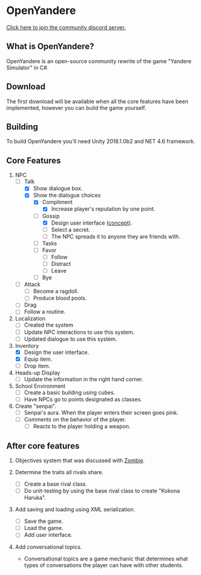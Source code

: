 # OpenYandere

[Click here to join the community discord server.](https://discord.gg/yznXxXw)

## What is OpenYandere?

OpenYandere is an open-source community rewrite of the game "Yandere Simulator" in C#.

## Download

The first download will be available when all the core features have been implemented, however you can build the game yourself.

## Building

To build OpenYandere you'll need Unity 2018.1.0b2 and NET 4.6 framework.

## Core Features

1. NPC
	- [ ] Talk
		- [x] Show dialogue box.
		- [x] Show the dialogue choices
			- [x] Compliment
				- [x] Increase player's reputation by one point.
			- [ ] Gossip
				- [x] Design user interface ([concept](https://i.imgur.com/4dVf6Md.png)).
				- [ ] Select a secret.
				- [ ] The NPC spreads it to anyone they are friends with.
			- [ ] Tasks
			- [ ] Favor
				- [ ] Follow
				- [ ] Distract
				- [ ] Leave
			- [ ] Bye
		
	- [ ] Attack
		- [ ] Become a ragdoll.
		- [ ] Produce blood pools.
	- [ ] Drag
	- [ ] Follow a routine.
	
2. Localization
	- [ ] Created the system
	- [ ] Update NPC interactions to use this system.
	- [ ] Updated dialogue to use this system.

3. Inventory
	- [x] Design the user interface.
	- [x] Equip item.
	- [ ] Drop item.
	
4. Heads-up Display
	- [ ] Update the information in the right hand corner.
	
5. School Environment
	- [ ] Create a basic building using cubes.
	- [ ] Have NPCs go to points designated as classes.
	
6. Create "senpai".
	- [ ] Senpai's aura. When the player enters their screen goes pink.
	- [ ] Comments on the behavior of the player.
		- [ ] Reacts to the player holding a weapon.

## After core features

1. Objectives system that was discussed with [Zombie](https://github.com/DaZombieKiller).

2. Determine the traits all rivals share.
	- [ ] Create a base rival class.
	- [ ] Do unit-testing by using the base rival class to create "Kokona Haruka".
	
3. Add saving and loading using XML serialization.
	- [ ] Save the game.
	- [ ] Load the game.
	- [ ] Add user interface.
	
4. Add conversational topics.
	- Conversational topics are a game mechanic that determines what types of conversations the player can have with other students. 